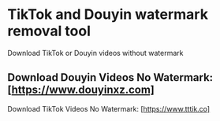 # TikTok and Douyin watermark removal tool
Download TikTok or Douyin videos without watermark

Download Douyin Videos No Watermark: [https://www.douyinxz.com]
---
Download TikTok Videos No Watermark: [https://www.tttik.co]

